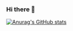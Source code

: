 ### Hi there 👋

[![Anurag's GitHub stats](https://github.com/DaniilSob2004/DaniilSob2004)](https://github.com/anuraghazra/github-readme-stats)
